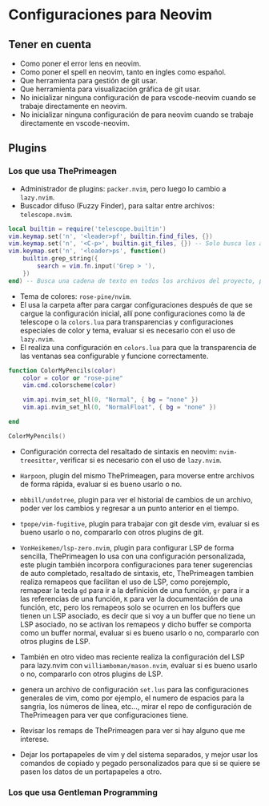 # Configuraciones para Neovim

## Tener en cuenta

- Como poner el error lens en neovim.
- Como poner el spell en neovim, tanto en ingles como español.
- Que herramienta para gestión de git usar.
- Que herramienta para visualización gráfica de git usar.
- No inicializar ninguna configuración de para vscode-neovim cuando se trabaje directamente en neovim.
- No inicializar ninguna configuración de para neovim cuando se trabaje directamente en vscode-neovim.

## Plugins

### Los que usa ThePrimeagen

- Administrador de plugins: `packer.nvim`, pero luego lo cambio a `lazy.nvim`.
- Buscador difuso (Fuzzy Finder), para saltar entre archivos: `telescope.nvim`.

```lua
local builtin = require('telescope.builtin')
vim.keymap.set('n', '<leader>pf', builtin.find_files, {})
vim.keymap.set('n', '<C-p>', builtin.git_files, {}) -- Solo busca los archivos que están en el repositorio de git, evita por ejemplo los archivos de node_modules.
vim.keymap.set('n', '<leader>ps', function()
    builtin.grep_string({
        search = vim.fn.input('Grep > '),
    })
end) -- Busca una cadena de texto en todos los archivos del proyecto, pero podemos escribirla en el input comando de vim.
```

- Tema de colores: `rose-pine/nvim`.
- El usa la carpeta after para cargar configuraciones después de que se cargue la configuración inicial, allí pone configuraciones como la de telescope o la `colors.lua` para transparencias y configuraciones especiales de color y tema, evaluar si es necesario con el uso de `lazy.nvim`.
- El realiza una configuración en `colors.lua` para que la transparencia de las ventanas sea configurable y funcione correctamente.

```lua
function ColorMyPencils(color)
    color = color or "rose-pine"
    vim.cmd.colorscheme(color)

    vim.api.nvim_set_hl(0, "Normal", { bg = "none" })
    vim.api.nvim_set_hl(0, "NormalFloat", { bg = "none" })

end

ColorMyPencils()
```

- Configuración correcta del resaltado de sintaxis en neovim: `nvim-treesitter`, verificar si es necesario con el uso de `lazy.nvim`.

- `Harpoon`, plugin del mismo ThePrimeagen, para moverse entre archivos de forma rápida, evaluar si es bueno usarlo o no.
- `mbbill/undotree`, plugin para ver el historial de cambios de un archivo, poder ver los cambios y regresar a un punto anterior en el tiempo.
- `tpope/vim-fugitive`, plugin para trabajar con git desde vim, evaluar si es bueno usarlo o no, compararlo con otros plugins de git.
- `VonHeikemen/lsp-zero.nvim`, plugin para configurar LSP de forma sencilla, ThePrimeagen lo usa con una configuración personalizada, este plugin también incorpora configuraciones para tener sugerencias de auto completado, resaltado de sintaxis, etc, ThePrimeagen tambien realiza remapeos que facilitan el uso de LSP, como porejemplo, remapear la tecla `gd` para ir a la definición de una función, `gr` para ir a las referencias de una función, `K` para ver la documentación de una función, etc, pero los remapeos solo se ocurren en los buffers que tienen un LSP asociado, es decir que si voy a un buffer que no tiene un LSP asociado, no se activan los remapeos y dicho buffer se comporta como un buffer normal, evaluar si es bueno usarlo o no, compararlo con otros plugins de LSP.
- También en otro video mas reciente realiza la configuración del LSP para lazy.nvim con `williamboman/mason.nvim`, evaluar si es bueno usarlo o no, compararlo con otros plugins de LSP.
- genera un archivo de configuración `set.lus` para las configuraciones generales de vim, como por ejemplo, el numero de espacios para la sangria, los números de linea, etc..., mirar el repo de configuración de ThePrimeagen para ver que configuraciones tiene.
- Revisar los remaps de ThePrimeagen para ver si hay alguno que me interese.
- Dejar los portapapeles de vim y del sistema separados, y mejor usar los comandos de copiado y pegado personalizados para que si se quiere se pasen los datos de un portapapeles a otro.

### Los que usa Gentleman Programming

